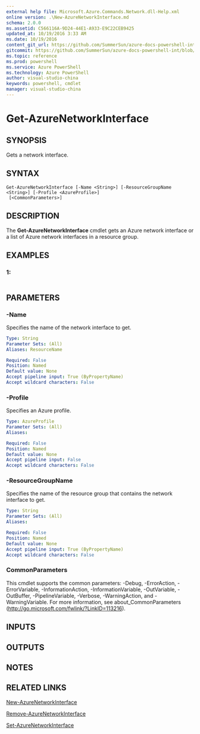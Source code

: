 ```yaml
---
external help file: Microsoft.Azure.Commands.Network.dll-Help.xml
online version: .\New-AzureNetworkInterface.md
schema: 2.0.0
ms.assetid: C566116A-9D24-44E1-A933-E9C22CEB9425
updated_at: 10/19/2016 3:33 AM
ms.date: 10/19/2016
content_git_url: https://github.com/SummerSun/azure-docs-powershell-int/blob/master/azureps-cmdlets-docs/ResourceManager/AzureRM.Network/v0.9.8/Get-AzureNetworkInterface.md
gitcommit: https://github.com/SummerSun/azure-docs-powershell-int/blob/c0d1e448da01261236e9ece01ca5c2a98effbf31/azureps-cmdlets-docs/ResourceManager/AzureRM.Network/v0.9.8/Get-AzureNetworkInterface.md
ms.topic: reference
ms.prod: powershell
ms.service: Azure PowerShell
ms.technology: Azure PowerShell
author: visual-studio-china
keywords: powershell, cmdlet
manager: visual-studio-china
---
```


# Get-AzureNetworkInterface

## SYNOPSIS
Gets a network interface.

## SYNTAX

```
Get-AzureNetworkInterface [-Name <String>] [-ResourceGroupName <String>] [-Profile <AzureProfile>]
 [<CommonParameters>]
```

## DESCRIPTION
The **Get-AzureNetworkInterface** cmdlet gets an Azure network interface or a list of Azure network interfaces in a resource group.

## EXAMPLES

### 1:
```

```

## PARAMETERS

### -Name
Specifies the name of the network interface to get.

```yaml
Type: String
Parameter Sets: (All)
Aliases: ResourceName

Required: False
Position: Named
Default value: None
Accept pipeline input: True (ByPropertyName)
Accept wildcard characters: False
```

### -Profile
Specifies an Azure profile.

```yaml
Type: AzureProfile
Parameter Sets: (All)
Aliases: 

Required: False
Position: Named
Default value: None
Accept pipeline input: False
Accept wildcard characters: False
```

### -ResourceGroupName
Specifies the name of the resource group that contains the network interface to get.

```yaml
Type: String
Parameter Sets: (All)
Aliases: 

Required: False
Position: Named
Default value: None
Accept pipeline input: True (ByPropertyName)
Accept wildcard characters: False
```

### CommonParameters
This cmdlet supports the common parameters: -Debug, -ErrorAction, -ErrorVariable, -InformationAction, -InformationVariable, -OutVariable, -OutBuffer, -PipelineVariable, -Verbose, -WarningAction, and -WarningVariable. For more information, see about_CommonParameters (http://go.microsoft.com/fwlink/?LinkID=113216).

## INPUTS

## OUTPUTS

## NOTES

## RELATED LINKS

[New-AzureNetworkInterface](.\New-AzureNetworkInterface.md)

[Remove-AzureNetworkInterface](.\Remove-AzureNetworkInterface.md)

[Set-AzureNetworkInterface](.\Set-AzureNetworkInterface.md)


